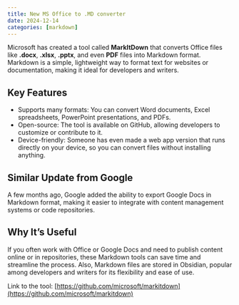 ```yaml
---
title: New MS Office to .MD converter
date: 2024-12-14
categories: [markdown]
---
```


Microsoft has created a tool called **MarkItDown** that converts Office files like **.docx**, **.xlsx**, **.pptx**, and even **PDF** files into Markdown format. Markdown is a simple, lightweight way to format text for websites or documentation, making it ideal for developers and writers.

## Key Features

- Supports many formats: You can convert Word documents, Excel spreadsheets, PowerPoint presentations, and PDFs.
- Open-source: The tool is available on GitHub, allowing developers to customize or contribute to it.
- Device-friendly: Someone has even made a web app version that runs directly on your device, so you can convert files without installing anything.

## Similar Update from Google

A few months ago, Google added the ability to export Google Docs in Markdown format, making it easier to integrate with content management systems or code repositories.

## Why It’s Useful

If you often work with Office or Google Docs and need to publish content online or in repositories, these Markdown tools can save time and streamline the process. Also, Markdown files are stored in Obsidian, popular among developers and writers for its flexibility and ease of use.

Link to the tool:
[https://github.com/microsoft/markitdown](https://github.com/microsoft/markitdown)
